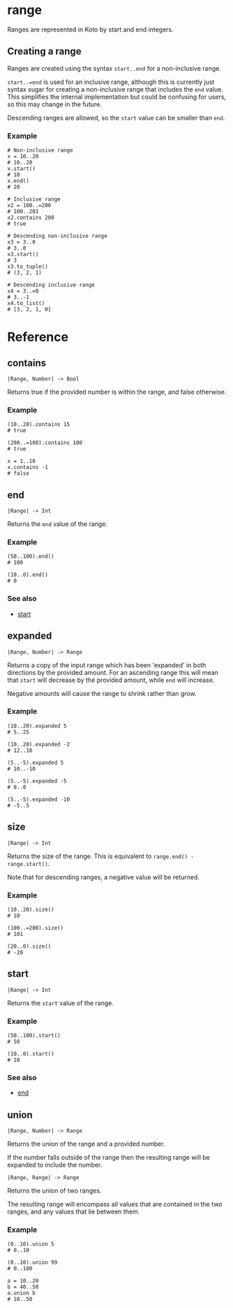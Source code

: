 # range

Ranges are represented in Koto by start and end integers.

## Creating a range

Ranges are created using the syntax `start..end` for a non-inclusive range.

`start..=end` is used for an inclusive range, although this is currently just
syntax sugar for creating a non-inclusive range that includes the `end` value.
This simplifies the internal implementation but could be confusing for users,
so this may change in the future.

Descending ranges are allowed, so the `start` value can be smaller than `end`.

### Example

```koto
# Non-inclusive range
x = 10..20
# 10..20
x.start()
# 10
x.end()
# 20

# Inclusive range
x2 = 100..=200
# 100..201
x2.contains 200
# true

# Descending non-inclusive range
x3 = 3..0
# 3..0
x3.start()
# 3
x3.to_tuple()
# (3, 2, 1)

# Descending inclusive range
x4 = 3..=0
# 3..-1
x4.to_list()
# [3, 2, 1, 0]
```

# Reference

## contains

`|Range, Number| -> Bool`

Returns true if the provided number is within the range, and false otherwise.

### Example

```koto
(10..20).contains 15
# true

(200..=100).contains 100
# true

x = 1..10
x.contains -1
# false
```

## end

`|Range| -> Int`

Returns the `end` value of the range.

### Example

```koto
(50..100).end()
# 100

(10..0).end()
# 0
```

### See also

- [start](#start)

## expanded

`|Range, Number| -> Range`

Returns a copy of the input range which has been 'expanded' in both directions
by the provided amount. For an ascending range this will mean that `start` will
decrease by the provided amount, while `end` will increase.

Negative amounts will cause the range to shrink rather than grow.

### Example

```koto
(10..20).expanded 5
# 5..25

(10..20).expanded -2
# 12..18

(5..-5).expanded 5
# 10..-10

(5..-5).expanded -5
# 0..0

(5..-5).expanded -10
# -5..5
```

## size

`|Range| -> Int`

Returns the size of the range.
This is equivalent to `range.end() - range.start()`.

Note that for descending ranges, a negative value will be returned.

### Example

```koto
(10..20).size()
# 10

(100..=200).size()
# 101

(20..0).size()
# -20
```

## start

`|Range| -> Int`

Returns the `start` value of the range.

### Example

```koto
(50..100).start()
# 50

(10..0).start()
# 10
```

### See also

- [end](#end)

## union

`|Range, Number| -> Range`

Returns the union of the range and a provided number.

If the number falls outside of the range then the resulting range will be
expanded to include the number.

`|Range, Range| -> Range`

Returns the union of two ranges.

The resulting range will encompass all values that are contained in the two
ranges, and any values that lie between them.

### Example

```koto
(0..10).union 5
# 0..10

(0..10).union 99
# 0..100

a = 10..20
b = 40..50
a.union b
# 10..50
```
